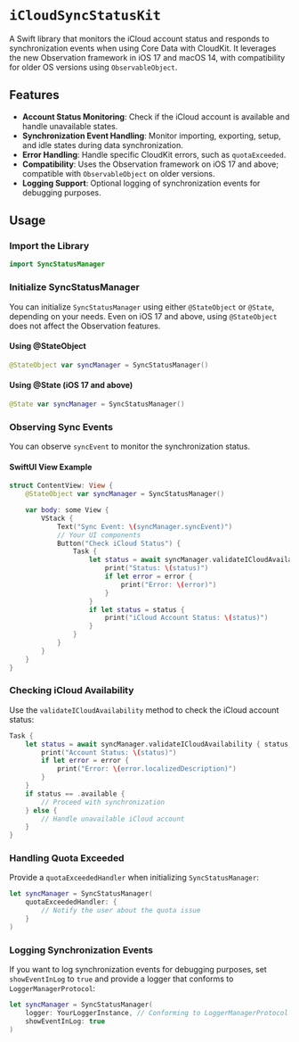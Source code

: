 # ``iCloudSyncStatusKit``

A Swift library that monitors the iCloud account status and responds to synchronization events when using Core Data with CloudKit. It leverages the new Observation framework in iOS 17 and macOS 14, with compatibility for older OS versions using `ObservableObject`.

## Features

- **Account Status Monitoring**: Check if the iCloud account is available and handle unavailable states.
- **Synchronization Event Handling**: Monitor importing, exporting, setup, and idle states during data synchronization.
- **Error Handling**: Handle specific CloudKit errors, such as `quotaExceeded`.
- **Compatibility**: Uses the Observation framework on iOS 17 and above; compatible with `ObservableObject` on older versions.
- **Logging Support**: Optional logging of synchronization events for debugging purposes.

## Usage

### Import the Library

```swift
import SyncStatusManager
```

### Initialize SyncStatusManager

You can initialize `SyncStatusManager` using either `@StateObject` or `@State`, depending on your needs. Even on iOS 17 and above, using `@StateObject` does not affect the Observation features.

#### Using @StateObject

```swift
@StateObject var syncManager = SyncStatusManager()
```

#### Using @State (iOS 17 and above)

```swift
@State var syncManager = SyncStatusManager()
```

### Observing Sync Events

You can observe `syncEvent` to monitor the synchronization status.

#### SwiftUI View Example

```swift
struct ContentView: View {
    @StateObject var syncManager = SyncStatusManager()

    var body: some View {
        VStack {
            Text("Sync Event: \(syncManager.syncEvent)")
            // Your UI components
            Button("Check iCloud Status") {
                Task {
                    let status = await syncManager.validateICloudAvailability { status, error in
                        print("Status: \(status)")
                        if let error = error {
                            print("Error: \(error)")
                        }
                    }
                    if let status = status {
                        print("iCloud Account Status: \(status)")
                    }
                }
            }
        }
    }
}
```

### Checking iCloud Availability

Use the `validateICloudAvailability` method to check the iCloud account status:

```swift
Task {
    let status = await syncManager.validateICloudAvailability { status, error in
        print("Account Status: \(status)")
        if let error = error {
            print("Error: \(error.localizedDescription)")
        }
    }
    if status == .available {
        // Proceed with synchronization
    } else {
        // Handle unavailable iCloud account
    }
}
```

### Handling Quota Exceeded

Provide a `quotaExceededHandler` when initializing `SyncStatusManager`:

```swift
let syncManager = SyncStatusManager(
    quotaExceededHandler: {
        // Notify the user about the quota issue
    }
)
```

### Logging Synchronization Events

If you want to log synchronization events for debugging purposes, set `showEventInLog` to `true` and provide a logger that conforms to `LoggerManagerProtocol`:

```swift
let syncManager = SyncStatusManager(
    logger: YourLoggerInstance, // Conforming to LoggerManagerProtocol
    showEventInLog: true
)
```



